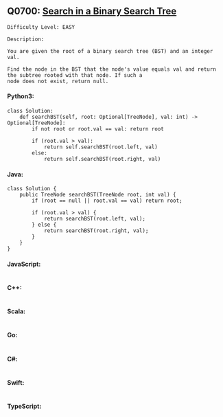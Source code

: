 ## Q0700: [Search in a Binary Search Tree](https://leetcode.com/problems/search-in-a-binary-search-tree/)

```
Difficulty Level: EASY
```

```
Description:

You are given the root of a binary search tree (BST) and an integer val.

Find the node in the BST that the node's value equals val and return the subtree rooted with that node. If such a
node does not exist, return null.
```

#### Python3:

```
class Solution:
    def searchBST(self, root: Optional[TreeNode], val: int) -> Optional[TreeNode]:
        if not root or root.val == val: return root

        if (root.val > val):
            return self.searchBST(root.left, val)
        else:
            return self.searchBST(root.right, val)
```

#### Java:

```
class Solution {
    public TreeNode searchBST(TreeNode root, int val) {
        if (root == null || root.val == val) return root;

        if (root.val > val) {
            return searchBST(root.left, val);
        } else {
            return searchBST(root.right, val);
        }
    }
}
```

#### JavaScript:

```

```

#### C++:

```

```

#### Scala:

```

```

#### Go:

```

```

#### C#:

```

```

#### Swift:

```

```

#### TypeScript:

```

```
